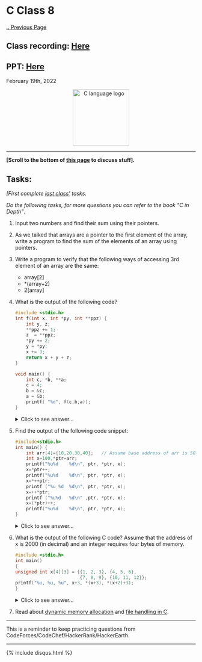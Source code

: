 # C Class 8

[.. Previous Page](..)

## Class recording: [Here](https://drive.google.com/file/d/1Qjp2-FSEh6XllD2g_NdexCbpXzPAWodN/view?usp=sharing)

## PPT: [Here](./CC_FirstYe_Class9.pdf)

February 19th, 2022

<div align="center"><img src="../C_logo.png" alt="C language logo" height=150/></div>

<hr>

**[Scroll to the bottom of [this page](https://cc-mnnit.github.io/2021-22-Classes/Freshers/C/2022_02_19_CClass-8/) to discuss stuff].**

## Tasks:

*[First complete [last class'](https://cc-mnnit.github.io/2021-22-Classes/Freshers/C/2022_02_19_CClass-8/) tasks.*

*Do the following tasks, for more questions you can refer to the book "C in Depth"*.

1. Input two numbers and find their sum using their pointers.

2. As we talked that arrays are a pointer to the first element of the array, write a program to find the sum of the elements of an array using pointers.

3. Write a program to verify that the following ways of accessing 3rd element of an array are the same:

    - array[2]
    - *(array+2)
    - 2[array]

4. What is the output of the following code?

    ```cpp
    #include <stdio.h>
    int f(int x, int *py, int **ppz) {
        int y, z;
        **ppz += 1; 
        z  = **ppz;
        *py += 2;
        y = *py;
        x += 3;
        return x + y + z;
    }
    
    void main() {
        int c, *b, **a;
        c = 4;
        b = &c;
        a = &b; 
        printf( "%d", f(c,b,a));
    }
    ```

    <details><summary>Click to see answer...</summary>19
    
    Hint: it is combination of call by value and call by reference. The value in variable `x` in function `f` is not at same address as that of variable `x` in function `main`.</details>

5. Find the output of the following code snippet:

    ```cpp
    #include<stdio.h>
    int main() {
        int arr[4]={10,20,30,40};   // Assume base address of arr is 5000
        int x=100,*ptr=arr;
        printf("%u%d    %d\n", ptr, *ptr, x);
        x=*ptr++;
        printf("%u%d    %d\n", ptr, *ptr, x);
        x=*++ptr;
        printf ("%u %d  %d\n", ptr, *ptr, x);
        x=++*ptr;
        printf ("%u%d   %d\n" ,ptr, *ptr, x);
        x=(*ptr)++;
        printf("%u%d    %d\n", ptr, *ptr, x);
    }
    ```

    <details><summary>Click to see answer...</summary>
    
    ```
    5000 10 100
    5002 20 10
    5004 30 30
    5004 31 31
    5004 32 31
    ```
    
    </details>

6. What is the output of the following C code? Assume that the address of x is 2000 (in decimal) and an integer requires four bytes of memory.

    ```cpp
    #include <stdio.h>
    int main()
    { 
    unsigned int x[4][3] = {{1, 2, 3}, {4, 5, 6}, 
                            {7, 8, 9}, {10, 11, 12}};
    printf("%u, %u, %u", x+3, *(x+3), *(x+2)+3);
    }
    ```

    <details><summary>Click to see answer...</summary>

    `2036 2036 2036`
    
    **Explanation:**
    
    Given x = 2000

    Since x is considered as a pointer to an array of 3 integers and an integer takes 4 bytes, value of x + 3 = 2000 + 3*3*4 = 2036

    The expression, *(x + 3) also prints same address as x is 2D array.

    The expression *(x + 2) + 3 = 2000 + 2*3*4 + 3*4 = 2036
    </details>

7. Read about [dynamic memory allocation](https://www.geeksforgeeks.org/dynamic-memory-allocation-in-c-using-malloc-calloc-free-and-realloc/) and [file handling in C](https://www.geeksforgeeks.org/basics-file-handling-c/).

<hr>

This is a reminder to keep practicing questions from CodeForces/CodeChef/HackerRank/HackerEarth.

<hr>

{% include disqus.html %}
